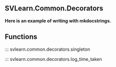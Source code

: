 ## SVLearn.Common.Decorators

**Here is an example of writing with mkdocstrings.**

## Functions

::: svlearn.common.decorators.singleton

::: svlearn.common.decorators.log_time_taken
